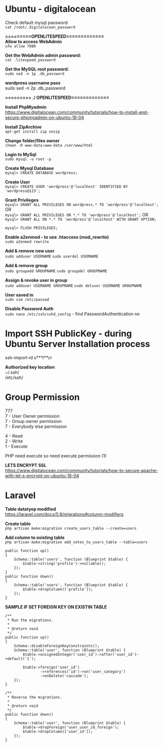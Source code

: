 # Ubuntu - digitalocean  
Check default mysql password  
`cat /root/.digitalocean_password`

**=========OPENLITESPEED=============**  
**Allow to access WebAdmin**  
`ufw allow 7080`  

**Get the WebAdmin admin password:**  
`cat .litespeed_password`

**Get the MySQL root password:**  
`sudo sed -n 1p .db_password`  

**wordpress username pass**  
sudo sed -n 2p .db_password  

**========= ./ OPENLITESPEED=============**

**Install PhpMyadmin**  
https://www.digitalocean.com/community/tutorials/how-to-install-and-secure-phpmyadmin-on-ubuntu-18-04    

**Install ZipArchive**  
`apt-get install zip unzip`  

**Change folder/files owner**  
`chown -R www-data:www-data /var/www/html`

**Login to MySql**  
`sudo mysql -u root -p`    

**Create Mysql Database**  
`mysql> CREATE DATABASE wordpress;`

**Create User**  
`mysql> CREATE USER 'wordpress'@'localhost' IDENTIFIED BY 'wordpress@123';`    

**Grant Privileges**  
`mysql> GRANT ALL PRIVILEGES ON wordpress.* TO 'wordpress'@'localhost';` OR  
`mysql> GRANT ALL PRIVILEGES ON *.* TO 'wordpress'@'localhost';` OR  
`mysql> GRANT ALL ON *.* TO 'wordpress'@'localhost' WITH GRANT OPTION;` 

`mysql> FLUSH PRIVILEGES;`  

**Enable a2enmod - to use .htaccess (mod_rewrite)**  
`sudo a2enmod rewrite`  

**Add & remove new user**  
`sudo adduser USERNAME` 
`sudo userdel USERNAME`  

**Add & remove group**  
`sudo groupadd GROUPNAME`
`sudo groupdel GROUPNAME`  

**Assign & revoke user in group**  
`sudo adduser USERNAME GROUPNAME`
`sudo deluser USERNAME GROUPNAME`  

**User saved in**  
`sudo vim /etc/passwd`  

**Disable Password Auth**  
`sudo nano /etc/ssh/sshd_config` - find PasswordAuthentication no  

# Import SSH PublicKey  - during Ubuntu Server Installation process
ssh-import-id s****l**c*r  

**Authorized key location**  
 ~/.ssh/  
 /etc/ssh/  

# Group Permission
777  
7 - User Owner permission  
7 - Group owner permission  
7 - Everybody else permission  

4 - Read  
2 - Write  
1 - Execute  

PHP need execute so need execute permission (1)  

**LETS ENCRYPT SSL**  
https://www.digitalocean.com/community/tutorials/how-to-secure-apache-with-let-s-encrypt-on-ubuntu-18-04

# Laravel  

**Table datatyep modified**  
https://laravel.com/docs/5.8/migrations#column-modifiers  

**Create table**  
`php artisan make:migration create_users_table --create=users`  

**Add column to existing table**  
`php artisan make:migration add_votes_to_users_table --table=users`  

    public function up()  
    {  
        Schema::table('users', function (Blueprint $table) {  
            $table->string('profile')->nullable();  
        });  
    }  
    public function down()  
    {  
        Schema::table('users', function (Blueprint $table) {  
            $table->dropColumn(['profile']);  
        });  
    }
    
    
**SAMPLE IF SET FOREIGN KEY ON EXISTIN TABLE**  
    
    /**
     * Run the migrations.
     *
     * @return void
     */
    public function up()
    {
        Schema::disableForeignKeyConstraints();
        Schema::table('user', function (Blueprint $table) {
            $table->unsignedInteger('user_id')->after('user_id')->default('1');

            $table->foreign('user_id')
                    ->references('id')->on('user_category')
                    ->onDelete('cascade');
        });
    }

    /**
     * Reverse the migrations.
     *
     * @return void
     */
    public function down()
    {
        Schema::table('user', function (Blueprint $table) {
            $table->dropForeign('user_user_id_foreign');
            $table->dropColumn(['user_id']);
        });
    }
